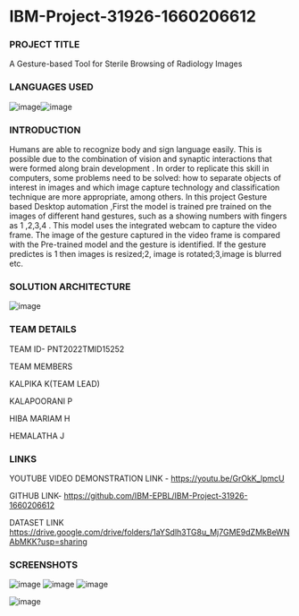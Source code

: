 # IBM-Project-31926-1660206612
### PROJECT TITLE 
A Gesture-based Tool for Sterile Browsing of Radiology Images
### LANGUAGES  USED
![image](https://user-images.githubusercontent.com/69431196/202851699-3aebf4eb-6293-4c4c-a553-6e3f77eb7614.png)![image](https://user-images.githubusercontent.com/69431196/202851600-9f4614d0-6e20-4cb0-bdf8-cd789bf2c4c4.png)

### INTRODUCTION
Humans are able to recognize body and sign language easily.
This is possible due to the combination of vision and synaptic interactions that were formed along brain development . 
In order to replicate this skill in computers, some problems need to be solved: how to separate objects of interest in images and which image capture technology and classification technique are more appropriate, among others.
In this project Gesture based Desktop automation ,First the model is trained pre trained on the images of different hand gestures, such as a showing numbers with fingers as 1 ,2,3,4 .
This model uses the integrated webcam to capture the video frame.
The image of the gesture captured in the video frame is compared with  the Pre-trained model and the gesture is identified.
If the gesture predictes is 1 then images is resized;2, image is rotated;3,image is blurred etc.


### SOLUTION ARCHITECTURE
![image](https://user-images.githubusercontent.com/69431196/202851549-6a6a5911-c316-45e0-9635-4ed1eec197e3.png)


### TEAM DETAILS 

TEAM ID- PNT2022TMID15252

TEAM MEMBERS

KALPIKA K(TEAM LEAD)

KALAPOORANI P

HIBA MARIAM H

HEMALATHA J

### LINKS

 YOUTUBE VIDEO DEMONSTRATION LINK - https://youtu.be/GrOkK_lpmcU

 GITHUB LINK- https://github.com/IBM-EPBL/IBM-Project-31926-1660206612

 DATASET LINK https://drive.google.com/drive/folders/1aYSdlh3TG8u_Mj7GME9dZMkBeWNAbMKK?usp=sharing
 
 ### SCREENSHOTS
 ![image](https://user-images.githubusercontent.com/69431196/202852754-c97af786-dda0-42b4-af8f-005222858aff.png)
![image](https://user-images.githubusercontent.com/69431196/202852766-e6fae6e7-6f40-4941-8a57-4d43479df06c.png)
![image](https://user-images.githubusercontent.com/69431196/202852791-34209960-02ee-4159-adde-f4c4d889f339.png)

![image](https://user-images.githubusercontent.com/69431196/202852786-755895a8-7698-42a2-9c7f-986cbe7a5583.png)


